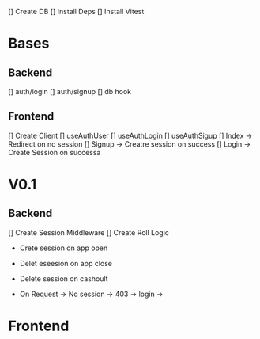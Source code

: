 


[] Create DB
[] Install Deps
[] Install Vitest

# Bases

## Backend
[] auth/login
[] auth/signup
[] db hook 


## Frontend
[] Create Client
[] useAuthUser
[] useAuthLogin
[] useAuthSigup
[] Index -> Redirect on no session
[] Signup -> Creatre session on success
[] Login -> Create Session on successa

# V0.1

## Backend
[] Create Session Middleware
[] Create Roll Logic

- Crete session on app open
- Delet eseesion on app close
- Delete session on cashoult


- On Request -> No session -> 403 -> login ->


# Frontend
